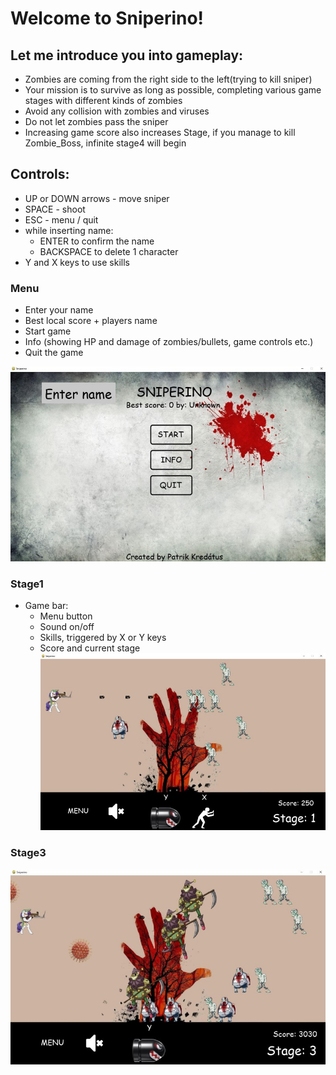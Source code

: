  # Welcome to Sniperino!
 
## Let me introduce you into gameplay:
 - Zombies are coming from the right side to the left(trying to kill sniper)
 - Your mission is to survive as long as possible, completing various game stages with different kinds of zombies
 - Avoid any collision with zombies and viruses
 - Do not let zombies pass the sniper
 - Increasing game score also increases Stage, if you manage to kill Zombie_Boss, infinite stage4 will begin

## Controls:
 - UP or DOWN arrows - move sniper
 - SPACE - shoot
 - ESC - menu / quit
 - while inserting name:
   - ENTER to confirm the name
   - BACKSPACE to delete 1 character
 - Y and X keys to use skills
 

 ### Menu
 - Enter your name
 - Best local score + players name
 - Start game
 - Info (showing HP and damage of zombies/bullets, game controls etc.)
 - Quit the game


![menu](screenz/menu.jpg)

 ### Stage1

 - Game bar:
   - Menu button
   - Sound on/off
   - Skills, triggered by X or Y keys
   - Score and current stage
![stage1](screenz/stage1.jpg)

 ### Stage3
![stage1](screenz/stage3.jpg)